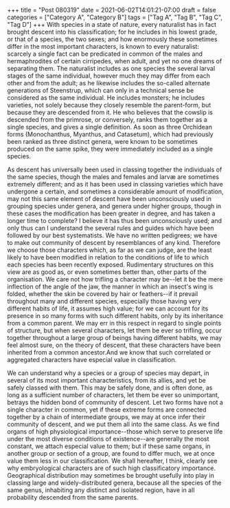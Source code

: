 +++
title = "Post 080319"
date = 2021-06-02T14:01:21-07:00
draft = false
categories = ["Category A", "Category B"]
tags = ["Tag A", "Tag B", "Tag C", "Tag D"]
+++
With species in a state of nature, every naturalist has in fact brought descent into his classification; for he includes in his lowest grade, or that of a species, the two sexes; and how enormously these sometimes differ in the most important characters, is known to every naturalist: scarcely a single fact can be predicated in common of the males and hermaphrodites of certain cirripedes, when adult, and yet no one dreams of separating them. The naturalist includes as one species the several larval stages of the same individual, however much they may differ from each other and from the adult; as he likewise includes the so-called alternate generations of Steenstrup, which can only in a technical sense be considered as the same individual. He includes monsters; he includes varieties, not solely because they closely resemble the parent-form, but because they are descended from it. He who believes that the cowslip is descended from the primrose, or conversely, ranks them together as a single species, and gives a single definition. As soon as three Orchidean forms (Monochanthus, Myanthus, and Catasetum), which had previously been ranked as three distinct genera, were known to be sometimes produced on the same spike, they were immediately included as a single species.

As descent has universally been used in classing together the individuals of the same species, though the males and females and larvæ are sometimes extremely different; and as it has been used in classing varieties which have undergone a certain, and sometimes a considerable amount of modification, may not this same element of descent have been unconsciously used in grouping species under genera, and genera under higher groups, though in these cases the modification has been greater in degree, and has taken a longer time to complete? I believe it has thus been unconsciously used; and only thus can I understand the several rules and guides which have been followed by our best systematists. We have no written pedigrees; we have to make out community of descent by resemblances of any kind. Therefore we choose those characters which, as far as we can judge, are the least likely to have been modified in relation to the conditions of life to which each species has been recently exposed. Rudimentary structures on this view are as good as, or even sometimes better than, other parts of the organisation. We care not how trifling a character may be--let it be the mere inflection of the angle of the jaw, the manner in which an insect's wing is folded, whether the skin be covered by hair or feathers--if it prevail throughout many and different species, especially those having very different habits of life, it assumes high value; for we can account for its presence in so many forms with such different habits, only by its inheritance from a common parent. We may err in this respect in regard to single points of structure, but when several characters, let them be ever so trifling, occur together throughout a large group of beings having different habits, we may feel almost sure, on the theory of descent, that these characters have been inherited from a common ancestor.And we know that such correlated or aggregated characters have especial value in classification.

We can understand why a species or a group of species may depart, in several of its most important characteristics, from its allies, and yet be safely classed with them. This may be safely done, and is often done, as long as a sufficient number of characters, let them be ever so unimportant, betrays the hidden bond of community of descent. Let two forms have not a single character in common, yet if these extreme forms are connected together by a chain of intermediate groups, we may at once infer their community of descent, and we put them all into the same class. As we find organs of high physiological importance--those which serve to preserve life under the most diverse conditions of existence--are generally the most constant, we attach especial value to them; but if these same organs, in another group or section of a group, are found to differ much, we at once value them less in our classification. We shall hereafter, I think, clearly see why embryological characters are of such high classificatory importance. Geographical distribution may sometimes be brought usefully into play in classing large and widely-distributed genera, because all the species of the same genus, inhabiting any distinct and isolated region, have in all probability descended from the same parents.
